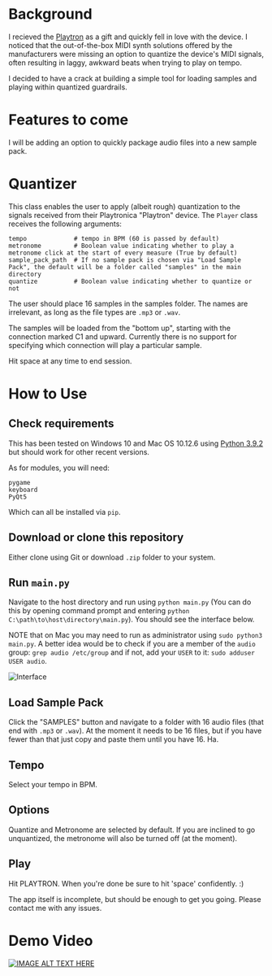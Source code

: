 # Background

I recieved the [Playtron](https://shop.playtronica.com/playtron) as a gift and quickly fell in love with the device. I noticed that the out-of-the-box MIDI synth solutions offered by the manufacturers were missing an option to quantize the device's MIDI signals, often resulting in laggy, awkward beats when trying to play on tempo.

I decided to have a crack at building a simple tool for loading samples and playing within quantized guardrails.

# Features to come

I will be adding an option to quickly package audio files into a new sample pack.

# Quantizer

This class enables the user to apply (albeit rough) quantization to the signals received from their Playtronica "Playtron" device.
The `Player` class receives the following arguments:

```
tempo             # tempo in BPM (60 is passed by default)
metronome         # Boolean value indicating whether to play a metronome click at the start of every measure (True by default)
sample_pack_path  # If no sample pack is chosen via "Load Sample Pack", the default will be a folder called "samples" in the main directory
quantize          # Boolean value indicating whether to quantize or not
```

The user should place 16 samples in the samples folder. The names are irrelevant, as long as the file types are `.mp3` or `.wav`.

The samples will be loaded from the "bottom up", starting with the connection marked C1 and upward.
Currently there is no support for specifying which connection will play a particular sample.

Hit space at any time to end session.

# How to Use

## Check requirements

This has been tested on Windows 10 and Mac OS 10.12.6 using [Python 3.9.2](https://www.python.org/ftp/python/3.9.2/python-3.9.2-amd64.exe) but should work for other recent versions.

As for modules, you will need:

```
pygame
keyboard
PyQt5
```

Which can all be installed via `pip`.

## Download or clone this repository

Either clone using Git or download `.zip` folder to your system.

## Run `main.py`

Navigate to the host directory and run using `python main.py` (You can do this by opening command prompt and entering `python C:\path\to\host\directory\main.py`). You should see the interface below.

NOTE that on Mac you may need to run as administrator using `sudo python3 main.py`. A better idea would be to  check if you are a member of the `audio` group: `grep audio /etc/group` and if not, add your `USER` to it: `sudo adduser USER audio`.

![Interface](https://i.imgur.com/hSzlhde.png)

## Load Sample Pack

Click the "SAMPLES" button and navigate to a folder with 16 audio files (that end with `.mp3` or `.wav`). At the moment it needs to be 16 files, but if you have fewer than that just copy and paste them until you have 16. Ha.

## Tempo

Select your tempo in BPM.

## Options

Quantize and Metronome are selected by default. If you are inclined to go unquantized, the metronome will also be turned off (at the moment).

## Play

Hit PLAYTRON. When you're done be sure to hit 'space' confidently. :)

The app itself is incomplete, but should be enough to get you going.
Please contact me with any issues.

# Demo Video

[![IMAGE ALT TEXT HERE](https://img.youtube.com/vi/t6bMnLYBCv8/0.jpg)](https://www.youtube.com/watch?v=t6bMnLYBCv88)
